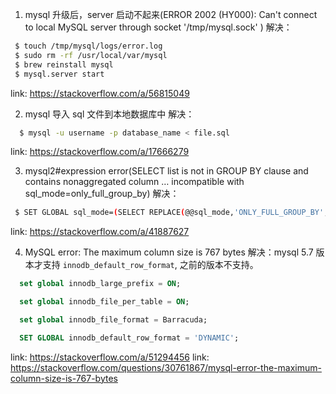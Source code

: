 1. mysql 升级后，server 启动不起来(ERROR 2002 (HY000): Can't connect to local MySQL server through socket '/tmp/mysql.sock'
)
 解决：
 ```bash
  $ touch /tmp/mysql/logs/error.log
  $ sudo rm -rf /usr/local/var/mysql
  $ brew reinstall mysql
  $ mysql.server start
 ```
 link: https://stackoverflow.com/a/56815049

2. mysql 导入 sql 文件到本地数据库中
  解决：
  ```bash
    $ mysql -u username -p database_name < file.sql
  ```
  link: https://stackoverflow.com/a/17666279

3. mysql2#expression error(SELECT list is not in GROUP BY clause and contains nonaggregated column … incompatible with sql_mode=only_full_group_by)
  解决：
  ```bash
   $ SET GLOBAL sql_mode=(SELECT REPLACE(@@sql_mode,'ONLY_FULL_GROUP_BY',''));
  ```
  link: https://stackoverflow.com/a/41887627

4. MySQL error: The maximum column size is 767 bytes
  解决：mysql 5.7 版本才支持 `innodb_default_row_format`, 之前的版本不支持。
  ```sql
    set global innodb_large_prefix = ON;

    set global innodb_file_per_table = ON;

    set global innodb_file_format = Barracuda;

    SET GLOBAL innodb_default_row_format = 'DYNAMIC';
  ```
  link: https://stackoverflow.com/a/51294456
  link: https://stackoverflow.com/questions/30761867/mysql-error-the-maximum-column-size-is-767-bytes